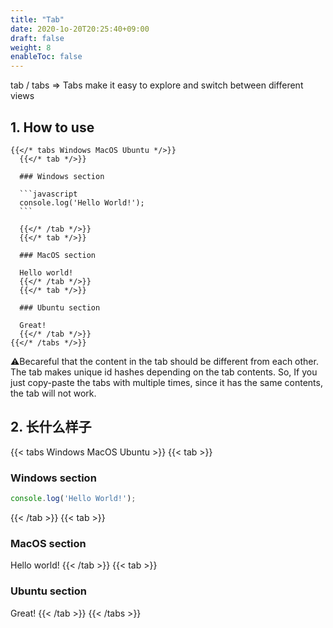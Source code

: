```yaml
---
title: "Tab"
date: 2020-1o-20T20:25:40+09:00
draft: false
weight: 8
enableToc: false
---
```


tab / tabs => Tabs make it easy to explore and switch between different views

## 1. How to use

`````
{{</* tabs Windows MacOS Ubuntu */>}}
  {{</* tab */>}}

  ### Windows section

  ```javascript
  console.log('Hello World!');
  ```

  {{</* /tab */>}}
  {{</* tab */>}}

  ### MacOS section

  Hello world!
  {{</* /tab */>}}
  {{</* tab */>}}

  ### Ubuntu section

  Great!
  {{</* /tab */>}}
{{</* /tabs */>}}
`````

⚠️Becareful that the content in the tab should be different from each other.
The tab makes unique id hashes depending on the tab contents.
So, If you just copy-paste the tabs with multiple times, since it has the same contents, the tab will not work.

## 2. 长什么样子

{{< tabs Windows MacOS Ubuntu >}}
  {{< tab >}}

  ### Windows section

  ```javascript
  console.log('Hello World!');
  ```

  {{< /tab >}}
  {{< tab >}}

  ### MacOS section

  Hello world!
  {{< /tab >}}
  {{< tab >}}

  ### Ubuntu section

  Great!
  {{< /tab >}}
{{< /tabs >}}